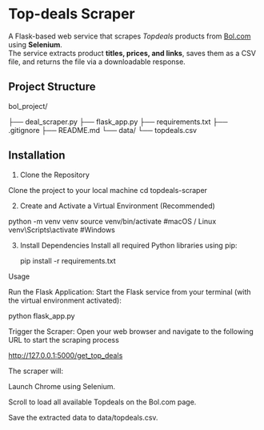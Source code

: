 # Top-deals Scraper

A Flask-based web service that scrapes *Topdeals* products from [Bol.com](https://www.bol.com/nl/nl/deals) using **Selenium**.  
The service extracts product **titles, prices, and links**, saves them as a CSV file, and returns the file via a downloadable response.

## Project Structure

bol_project/

├── deal_scraper.py
├── flask_app.py
├── requirements.txt
├── .gitignore
├── README.md
└── data/
└── topdeals.csv

## Installation

1. Clone the Repository

Clone the project to your local machine
cd topdeals-scraper


2. Create and Activate a Virtual Environment (Recommended)

python -m venv venv
source venv/bin/activate      #macOS / Linux
venv\Scripts\activate         #Windows

3. Install Dependencies
Install all required Python libraries using pip:

   pip install -r requirements.txt

Usage

Run the Flask Application: Start the Flask service from your terminal (with the virtual environment activated):

python flask_app.py

Trigger the Scraper: Open your web browser and navigate to the following URL to start the scraping process

http://127.0.0.1:5000/get_top_deals

The scraper will:

Launch Chrome using Selenium.

Scroll to load all available Topdeals on the Bol.com page.

Save the extracted data to data/topdeals.csv.





